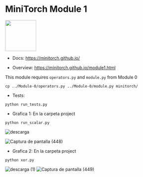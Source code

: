 # MiniTorch Module 1  

<img src="https://minitorch.github.io/_images/match.png" width="100px">

* Docs: https://minitorch.github.io/

* Overview: https://minitorch.github.io/module1.html

This module requires `operators.py` and `module.py` from Module 0

```
cp ../Module-0/operators.py ../Module-0/module.py minitorch/
```


* Tests:

```
python run_tests.py
```


* Grafica 1:
En la carpeta project
```
python run_scalar.py
```
![descarga](https://user-images.githubusercontent.com/77817368/126118837-a2fc056a-457b-4e13-886c-36c1a08db223.png)

![Captura de pantalla (448)](https://user-images.githubusercontent.com/77817368/126119005-837eb041-f018-4d6c-b871-48e57c88caa0.png)

* Grafica 2:
En la carpeta project
```
python xor.py
```

![descarga (1)](https://user-images.githubusercontent.com/77817368/126119115-43a22e1b-9497-4e49-bd3e-ce1ea7d12afd.png)
![Captura de pantalla (449)](https://user-images.githubusercontent.com/77817368/126119208-aed617ef-19e7-4cbe-ba1a-e897faaaa92f.png)

